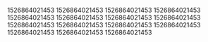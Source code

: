 1526864021453
1526864021453
1526864021453
1526864021453
1526864021453
1526864021453
1526864021453
1526864021453
1526864021453
1526864021453
1526864021453
1526864021453
1526864021453
1526864021453
1526864021453